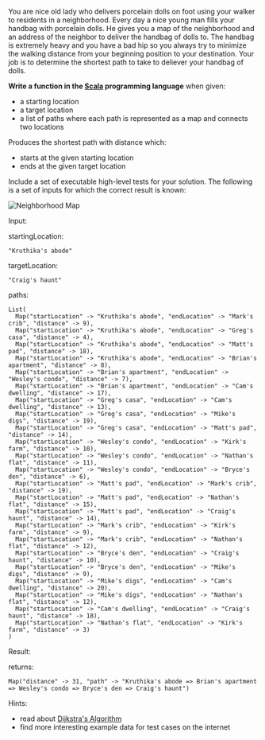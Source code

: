 You are nice old lady who delivers porcelain dolls on foot using your walker to residents in a neighborhood. Every day a nice young man fills your handbag with porcelain dolls. He gives you a map of the neighborhood and an address of the neighbor to deliver the handbag of dolls to. The handbag is extremely heavy and you have a bad hip so you always try to minimize the walking distance from your beginning position to your destination. Your job is to determine the shortest path to take to deliever your handbag of dolls.

**Write a function in the [Scala](http://www.scala-lang.org/) programming language** when given:

* a starting location
* a target location
* a list of paths where each path is represented as a map and connects two locations
  
Produces the shortest path with distance which:

* starts at the given starting location
* ends at the given target location
 
Include a set of executable high-level tests for your solution. The following is a set of inputs for which the correct result is known:

![Neighborhood Map](https://raw.github.com/postnati/doll-delivery/master/neighborhood-map.png)

Input:

  startingLocation:

    "Kruthika's abode"

  targetLocation:

    "Craig's haunt"

  paths: 

    List(
      Map("startLocation" -> "Kruthika's abode", "endLocation" -> "Mark's crib", "distance" -> 9),
      Map("startLocation" -> "Kruthika's abode", "endLocation" -> "Greg's casa", "distance" -> 4),
      Map("startLocation" -> "Kruthika's abode", "endLocation" -> "Matt's pad", "distance" -> 18),
      Map("startLocation" -> "Kruthika's abode", "endLocation" -> "Brian's apartment", "distance" -> 8),
      Map("startLocation" -> "Brian's apartment", "endLocation" -> "Wesley's condo", "distance" -> 7),
      Map("startLocation" -> "Brian's apartment", "endLocation" -> "Cam's dwelling", "distance" -> 17),
      Map("startLocation" -> "Greg's casa", "endLocation" -> "Cam's dwelling", "distance" -> 13),
      Map("startLocation" -> "Greg's casa", "endLocation" -> "Mike's digs", "distance" -> 19),
      Map("startLocation" -> "Greg's casa", "endLocation" -> "Matt's pad", "distance" -> 14),
      Map("startLocation" -> "Wesley's condo", "endLocation" -> "Kirk's farm", "distance" -> 10),
      Map("startLocation" -> "Wesley's condo", "endLocation" -> "Nathan's flat", "distance" -> 11),
      Map("startLocation" -> "Wesley's condo", "endLocation" -> "Bryce's den", "distance" -> 6),
      Map("startLocation" -> "Matt's pad", "endLocation" -> "Mark's crib", "distance" -> 19),
      Map("startLocation" -> "Matt's pad", "endLocation" -> "Nathan's flat", "distance" -> 15),
      Map("startLocation" -> "Matt's pad", "endLocation" -> "Craig's haunt", "distance" -> 14),
      Map("startLocation" -> "Mark's crib", "endLocation" -> "Kirk's farm", "distance" -> 9),
      Map("startLocation" -> "Mark's crib", "endLocation" -> "Nathan's flat", "distance" -> 12),
      Map("startLocation" -> "Bryce's den", "endLocation" -> "Craig's haunt", "distance" -> 10),
      Map("startLocation" -> "Bryce's den", "endLocation" -> "Mike's digs", "distance" -> 9),
      Map("startLocation" -> "Mike's digs", "endLocation" -> "Cam's dwelling", "distance" -> 20),
      Map("startLocation" -> "Mike's digs", "endLocation" -> "Nathan's flat", "distance" -> 12),
      Map("startLocation" -> "Cam's dwelling", "endLocation" -> "Craig's haunt", "distance" -> 18),
      Map("startLocation" -> "Nathan's flat", "endLocation" -> "Kirk's farm", "distance" -> 3)
    )

Result:
  
  returns:
  
    Map("distance" -> 31, "path" -> "Kruthika's abode => Brian's apartment => Wesley's condo => Bryce's den => Craig's haunt")

Hints:

* read about [Dijkstra's Algorithm](http://en.wikipedia.org/wiki/Dijkstra%27s_algorithm)
* find more interesting example data for test cases on the internet

